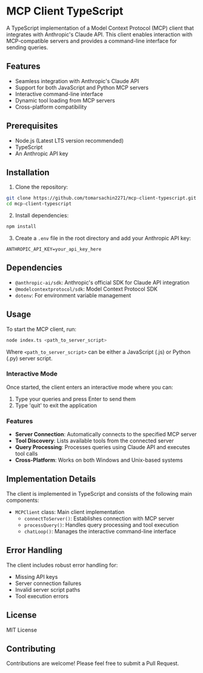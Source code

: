 # MCP Client TypeScript

A TypeScript implementation of a Model Context Protocol (MCP) client that integrates with Anthropic's Claude API. This client enables interaction with MCP-compatible servers and provides a command-line interface for sending queries.

## Features

- Seamless integration with Anthropic's Claude API
- Support for both JavaScript and Python MCP servers
- Interactive command-line interface
- Dynamic tool loading from MCP servers
- Cross-platform compatibility

## Prerequisites

- Node.js (Latest LTS version recommended)
- TypeScript
- An Anthropic API key

## Installation

1. Clone the repository:
```bash
git clone https://github.com/tomarsachin2271/mcp-client-typescript.git
cd mcp-client-typescript
```

2. Install dependencies:
```bash
npm install
```

3. Create a `.env` file in the root directory and add your Anthropic API key:
```env
ANTHROPIC_API_KEY=your_api_key_here
```

## Dependencies

- `@anthropic-ai/sdk`: Anthropic's official SDK for Claude API integration
- `@modelcontextprotocol/sdk`: Model Context Protocol SDK
- `dotenv`: For environment variable management

## Usage

To start the MCP client, run:

```bash
node index.ts <path_to_server_script>
```

Where `<path_to_server_script>` can be either a JavaScript (.js) or Python (.py) server script.

### Interactive Mode

Once started, the client enters an interactive mode where you can:
1. Type your queries and press Enter to send them
2. Type 'quit' to exit the application

### Features

- **Server Connection**: Automatically connects to the specified MCP server
- **Tool Discovery**: Lists available tools from the connected server
- **Query Processing**: Processes queries using Claude API and executes tool calls
- **Cross-Platform**: Works on both Windows and Unix-based systems

## Implementation Details

The client is implemented in TypeScript and consists of the following main components:

- `MCPClient` class: Main client implementation
  - `connectToServer()`: Establishes connection with MCP server
  - `processQuery()`: Handles query processing and tool execution
  - `chatLoop()`: Manages the interactive command-line interface

## Error Handling

The client includes robust error handling for:
- Missing API keys
- Server connection failures
- Invalid server script paths
- Tool execution errors

## License

MIT License

## Contributing

Contributions are welcome! Please feel free to submit a Pull Request. 